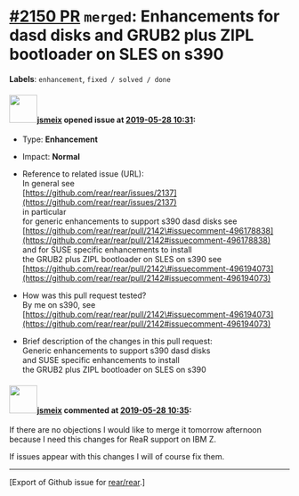 [\#2150 PR](https://github.com/rear/rear/pull/2150) `merged`: Enhancements for dasd disks and GRUB2 plus ZIPL bootloader on SLES on s390
========================================================================================================================================

**Labels**: `enhancement`, `fixed / solved / done`

#### <img src="https://avatars.githubusercontent.com/u/1788608?u=925fc54e2ce01551392622446ece427f51e2f0ce&v=4" width="50">[jsmeix](https://github.com/jsmeix) opened issue at [2019-05-28 10:31](https://github.com/rear/rear/pull/2150):

-   Type: **Enhancement**

-   Impact: **Normal**

-   Reference to related issue (URL):  
    In general see  
    [https://github.com/rear/rear/issues/2137](https://github.com/rear/rear/issues/2137)  
    in particular  
    for generic enhancements to support s390 dasd disks see  
    [https://github.com/rear/rear/pull/2142\#issuecomment-496178838](https://github.com/rear/rear/pull/2142#issuecomment-496178838)  
    and for SUSE specific enhancements to install  
    the GRUB2 plus ZIPL bootloader on SLES on s390 see  
    [https://github.com/rear/rear/pull/2142\#issuecomment-496194073](https://github.com/rear/rear/pull/2142#issuecomment-496194073)

-   How was this pull request tested?  
    By me on s390, see  
    [https://github.com/rear/rear/pull/2142\#issuecomment-496194073](https://github.com/rear/rear/pull/2142#issuecomment-496194073)

-   Brief description of the changes in this pull request:  
    Generic enhancements to support s390 dasd disks  
    and SUSE specific enhancements to install  
    the GRUB2 plus ZIPL bootloader on SLES on s390

#### <img src="https://avatars.githubusercontent.com/u/1788608?u=925fc54e2ce01551392622446ece427f51e2f0ce&v=4" width="50">[jsmeix](https://github.com/jsmeix) commented at [2019-05-28 10:35](https://github.com/rear/rear/pull/2150#issuecomment-496461661):

If there are no objections I would like to merge it tomorrow afternoon  
because I need this changes for ReaR support on IBM Z.

If issues appear with this changes I will of course fix them.

------------------------------------------------------------------------

\[Export of Github issue for
[rear/rear](https://github.com/rear/rear).\]
